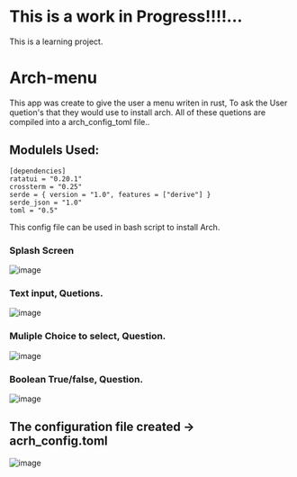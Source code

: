 # This is a work in Progress!!!!...
This is a learning project.

# Arch-menu

This app was create to give the user a menu writen in rust, 
To ask the User quetion's that they would use to install arch.
All of these quetions are compiled into a arch_config_toml 
file..
## Modulels Used:
```
[dependencies]
ratatui = "0.20.1"
crossterm = "0.25"
serde = { version = "1.0", features = ["derive"] }
serde_json = "1.0"
toml = "0.5"
```


This config file can be used in bash script to install Arch.
### Splash Screen
![image](https://github.com/user-attachments/assets/a1adb145-13a4-46b2-9091-810e1395066d)
### Text input, Quetions.
![image](https://github.com/user-attachments/assets/894980c7-6548-472b-aec5-395729b055aa)
### Muliple Choice to select, Question.
![image](https://github.com/user-attachments/assets/b1256586-5086-4df7-a3bf-d8a5cfccb931)
### Boolean True/false, Question.
![image](https://github.com/user-attachments/assets/c4944778-9866-433a-b7d7-4767cfebdbbc)

## The configuration file created ->  acrh_config.toml

![image](https://github.com/user-attachments/assets/c20ca85d-1cdd-405c-a396-6bae3ccb8cf5)

